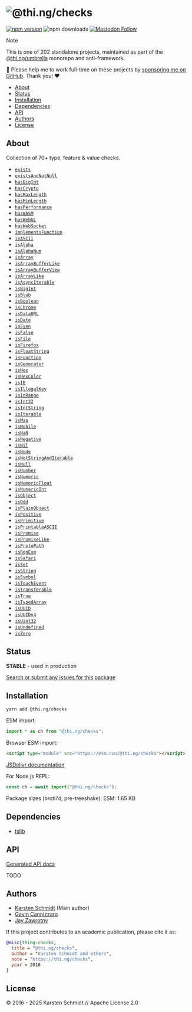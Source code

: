 <!-- This file is generated - DO NOT EDIT! -->
<!-- Please see: https://github.com/thi-ng/umbrella/blob/develop/CONTRIBUTING.md#changes-to-readme-files -->
# ![@thi.ng/checks](https://media.thi.ng/umbrella/banners-20230807/thing-checks.svg?567a74c6)

[![npm version](https://img.shields.io/npm/v/@thi.ng/checks.svg)](https://www.npmjs.com/package/@thi.ng/checks)
![npm downloads](https://img.shields.io/npm/dm/@thi.ng/checks.svg)
[![Mastodon Follow](https://img.shields.io/mastodon/follow/109331703950160316?domain=https%3A%2F%2Fmastodon.thi.ng&style=social)](https://mastodon.thi.ng/@toxi)

> [!NOTE]
> This is one of 202 standalone projects, maintained as part
> of the [@thi.ng/umbrella](https://github.com/thi-ng/umbrella/) monorepo
> and anti-framework.
>
> 🚀 Please help me to work full-time on these projects by [sponsoring me on
> GitHub](https://github.com/sponsors/postspectacular). Thank you! ❤️

- [About](#about)
- [Status](#status)
- [Installation](#installation)
- [Dependencies](#dependencies)
- [API](#api)
- [Authors](#authors)
- [License](#license)

## About

Collection of 70+ type, feature & value checks.

- [`exists`](https://docs.thi.ng/umbrella/checks/functions/exists.html)
- [`existsAndNotNull`](https://docs.thi.ng/umbrella/checks/functions/existsAndNotNull.html)
- [`hasBigInt`](https://docs.thi.ng/umbrella/checks/functions/hasBigInt.html)
- [`hasCrypto`](https://docs.thi.ng/umbrella/checks/functions/hasCrypto.html)
- [`hasMaxLength`](https://docs.thi.ng/umbrella/checks/functions/hasMaxLength.html)
- [`hasMinLength`](https://docs.thi.ng/umbrella/checks/functions/hasMinLength.html)
- [`hasPerformance`](https://docs.thi.ng/umbrella/checks/functions/hasPerformance.html)
- [`hasWASM`](https://docs.thi.ng/umbrella/checks/functions/hasWASM.html)
- [`hasWebGL`](https://docs.thi.ng/umbrella/checks/functions/hasWebGL.html)
- [`hasWebSocket`](https://docs.thi.ng/umbrella/checks/functions/hasWebSocket.html)
- [`implementsFunction`](https://docs.thi.ng/umbrella/checks/functions/implementsFunction.html)
- [`isASCII`](https://docs.thi.ng/umbrella/checks/functions/isASCII.html)
- [`isAlpha`](https://docs.thi.ng/umbrella/checks/functions/isAlpha.html)
- [`isAlphaNum`](https://docs.thi.ng/umbrella/checks/functions/isAlphaNum.html)
- [`isArray`](https://docs.thi.ng/umbrella/checks/functions/isArray.html)
- [`isArrayBufferLike`](https://docs.thi.ng/umbrella/checks/functions/isArrayBufferLike.html)
- [`isArrayBufferView`](https://docs.thi.ng/umbrella/checks/functions/isArrayBufferView.html)
- [`isArrayLike`](https://docs.thi.ng/umbrella/checks/functions/isArrayLike.html)
- [`isAsyncIterable`](https://docs.thi.ng/umbrella/checks/functions/isAsyncIterable.html)
- [`isBigInt`](https://docs.thi.ng/umbrella/checks/functions/isBigInt.html)
- [`isBlob`](https://docs.thi.ng/umbrella/checks/functions/isBlob.html)
- [`isBoolean`](https://docs.thi.ng/umbrella/checks/functions/isBoolean.html)
- [`isChrome`](https://docs.thi.ng/umbrella/checks/functions/isChrome.html)
- [`isDataURL`](https://docs.thi.ng/umbrella/checks/functions/isDataURL.html)
- [`isDate`](https://docs.thi.ng/umbrella/checks/functions/isDate.html)
- [`isEven`](https://docs.thi.ng/umbrella/checks/functions/isEven.html)
- [`isFalse`](https://docs.thi.ng/umbrella/checks/functions/isFalse.html)
- [`isFile`](https://docs.thi.ng/umbrella/checks/functions/isFile.html)
- [`isFirefox`](https://docs.thi.ng/umbrella/checks/functions/isFirefox.html)
- [`isFloatString`](https://docs.thi.ng/umbrella/checks/functions/isFloatString.html)
- [`isFunction`](https://docs.thi.ng/umbrella/checks/functions/isFunction.html)
- [`isGenerator`](https://docs.thi.ng/umbrella/checks/functions/isGenerator.html)
- [`isHex`](https://docs.thi.ng/umbrella/checks/functions/isHex.html)
- [`isHexColor`](https://docs.thi.ng/umbrella/checks/functions/isHexColor.html)
- [`isIE`](https://docs.thi.ng/umbrella/checks/functions/isIE.html)
- [`isIllegalKey`](https://docs.thi.ng/umbrella/checks/functions/isIllegalKey.html)
- [`isInRange`](https://docs.thi.ng/umbrella/checks/functions/isInRange.html)
- [`isInt32`](https://docs.thi.ng/umbrella/checks/functions/isInt32.html)
- [`isIntString`](https://docs.thi.ng/umbrella/checks/functions/isIntString.html)
- [`isIterable`](https://docs.thi.ng/umbrella/checks/functions/isIterable.html)
- [`isMap`](https://docs.thi.ng/umbrella/checks/functions/isMap.html)
- [`isMobile`](https://docs.thi.ng/umbrella/checks/functions/isMobile.html)
- [`isNaN`](https://docs.thi.ng/umbrella/checks/functions/isNaN.html)
- [`isNegative`](https://docs.thi.ng/umbrella/checks/functions/isNegative.html)
- [`isNil`](https://docs.thi.ng/umbrella/checks/functions/isNil.html)
- [`isNode`](https://docs.thi.ng/umbrella/checks/functions/isNode.html)
- [`isNotStringAndIterable`](https://docs.thi.ng/umbrella/checks/functions/isNotStringAndIterable.html)
- [`isNull`](https://docs.thi.ng/umbrella/checks/functions/isNull.html)
- [`isNumber`](https://docs.thi.ng/umbrella/checks/functions/isNumber.html)
- [`isNumeric`](https://docs.thi.ng/umbrella/checks/functions/isNumeric.html)
- [`isNumericFloat`](https://docs.thi.ng/umbrella/checks/functions/isNumericFloat.html)
- [`isNumericInt`](https://docs.thi.ng/umbrella/checks/functions/isNumericInt.html)
- [`isObject`](https://docs.thi.ng/umbrella/checks/functions/isObject.html)
- [`isOdd`](https://docs.thi.ng/umbrella/checks/functions/isOdd.html)
- [`isPlainObject`](https://docs.thi.ng/umbrella/checks/functions/isPlainObject.html)
- [`isPositive`](https://docs.thi.ng/umbrella/checks/functions/isPositive.html)
- [`isPrimitive`](https://docs.thi.ng/umbrella/checks/functions/isPrimitive.html)
- [`isPrintableASCII`](https://docs.thi.ng/umbrella/checks/functions/isPrintableASCII.html)
- [`isPromise`](https://docs.thi.ng/umbrella/checks/functions/isPromise.html)
- [`isPromiseLike`](https://docs.thi.ng/umbrella/checks/functions/isPromiseLike.html)
- [`isProtoPath`](https://docs.thi.ng/umbrella/checks/functions/isProtoPath.html)
- [`isRegExp`](https://docs.thi.ng/umbrella/checks/functions/isRegExp.html)
- [`isSafari`](https://docs.thi.ng/umbrella/checks/functions/isSafari.html)
- [`isSet`](https://docs.thi.ng/umbrella/checks/functions/isSet.html)
- [`isString`](https://docs.thi.ng/umbrella/checks/functions/isString.html)
- [`isSymbol`](https://docs.thi.ng/umbrella/checks/functions/isSymbol.html)
- [`isTouchEvent`](https://docs.thi.ng/umbrella/checks/functions/isTouchEvent.html)
- [`isTransferable`](https://docs.thi.ng/umbrella/checks/functions/isTransferable.html)
- [`isTrue`](https://docs.thi.ng/umbrella/checks/functions/isTrue.html)
- [`isTypedArray`](https://docs.thi.ng/umbrella/checks/functions/isTypedArray.html)
- [`isUUID`](https://docs.thi.ng/umbrella/checks/functions/isUUID.html)
- [`isUUIDv4`](https://docs.thi.ng/umbrella/checks/functions/isUUIDv4.html)
- [`isUint32`](https://docs.thi.ng/umbrella/checks/functions/isUint32.html)
- [`isUndefined`](https://docs.thi.ng/umbrella/checks/functions/isUndefined.html)
- [`isZero`](https://docs.thi.ng/umbrella/checks/functions/isZero.html)

## Status

**STABLE** - used in production

[Search or submit any issues for this package](https://github.com/thi-ng/umbrella/issues?q=%5Bchecks%5D+in%3Atitle)

## Installation

```bash
yarn add @thi.ng/checks
```

ESM import:

```ts
import * as ch from "@thi.ng/checks";
```

Browser ESM import:

```html
<script type="module" src="https://esm.run/@thi.ng/checks"></script>
```

[JSDelivr documentation](https://www.jsdelivr.com/)

For Node.js REPL:

```js
const ch = await import("@thi.ng/checks");
```

Package sizes (brotli'd, pre-treeshake): ESM: 1.65 KB

## Dependencies

- [tslib](https://www.typescriptlang.org/)

## API

[Generated API docs](https://docs.thi.ng/umbrella/checks/)

TODO

## Authors

- [Karsten Schmidt](https://thi.ng) (Main author)
- [Gavin Cannizzaro](https://github.com/gavinpc-mindgrub)
- [Jay Zawrotny](https://github.com/eccentric-j)

If this project contributes to an academic publication, please cite it as:

```bibtex
@misc{thing-checks,
  title = "@thi.ng/checks",
  author = "Karsten Schmidt and others",
  note = "https://thi.ng/checks",
  year = 2016
}
```

## License

&copy; 2016 - 2025 Karsten Schmidt // Apache License 2.0
